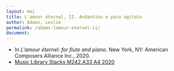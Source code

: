 ```yaml
---
layout: mei
title: L'amour éternel, II. Andantino e poco agitato
author: Adams, Leslie
permalink: /adams-lamour-eternel-ii/
document:
---
```


- In *L'amour éternel: for flute and piano.* New York, NY: American Composers Alliance Inc., 2020.
- <a href="https://tufts.primo.exlibrisgroup.com/permalink/01TUN_INST/1kc9gia/alma991018698258203851" target="_blank">Music Library Stacks M242.A33 A4 2020</a>

